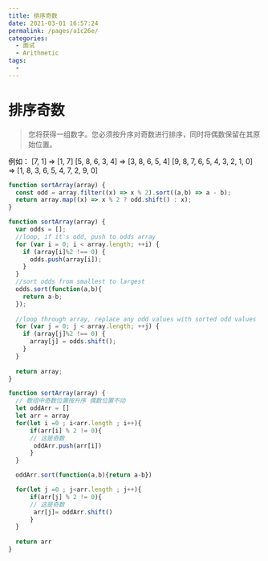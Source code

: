 ```yaml
---
title: 排序奇数
date: 2021-03-01 16:57:24
permalink: /pages/a1c26e/
categories:
  - 面试
  - Arithmetic
tags:
  - 
---
```


# 排序奇数

> 您将获得一组数字。您必须按升序对奇数进行排序，同时将偶数保留在其原始位置。

例如：
[7, 1]  =>  [1, 7]
[5, 8, 6, 3, 4]  =>  [3, 8, 6, 5, 4]
[9, 8, 7, 6, 5, 4, 3, 2, 1, 0]  =>  [1, 8, 3, 6, 5, 4, 7, 2, 9, 0]

```javascript
function sortArray(array) {
  const odd = array.filter((x) => x % 2).sort((a,b) => a - b);
  return array.map((x) => x % 2 ? odd.shift() : x);
}

function sortArray(array) {
  var odds = [];
  //loop, if it's odd, push to odds array
  for (var i = 0; i < array.length; ++i) {
    if (array[i]%2 !== 0) {
      odds.push(array[i]);
    }
  }
  //sort odds from smallest to largest
  odds.sort(function(a,b){
    return a-b;
  });
  
  //loop through array, replace any odd values with sorted odd values
  for (var j = 0; j < array.length; ++j) {
    if (array[j]%2 !== 0) {
      array[j] = odds.shift();
    }
  }
  
  return array;
}

function sortArray(array) {
  // 数组中奇数位置按升序 偶数位置不动
  let oddArr = [] 
  let arr = array
  for(let i =0 ; i<arr.length ; i++){
      if(arr[i] % 2 != 0){
      // 这是奇数
       oddArr.push(arr[i])
      }
  }

  oddArr.sort(function(a,b){return a-b})

  for(let j =0 ; j<arr.length ; j++){
      if(arr[j] % 2 != 0){
      // 这是奇数
       arr[j]= oddArr.shift()
      }
  }
  
  return arr
}
```